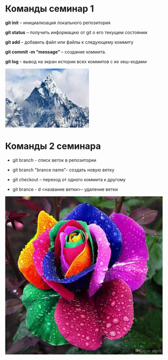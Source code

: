 # Команды семинар 1

**git init** – инициализация локального репозитория

**git status** – получить информацию от git о его текущем состоянии

**git add** – добавить файл или файлы к следующему коммиту

**git commit -m “message”** – создание коммита.

**git log** – вывод на экран истории всех коммитов с их хеш-кодами

![](гора.jpg)

# Команды 2 семинара

* git branch - списк веток в репозитории

* git branch "brance name"- создать новую ветку

* git checkout – переход от одного коммита к другому
 
 * git brance - d <название ветки>– удаление ветки
 

![](роза.jpg)


